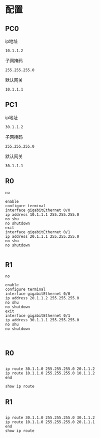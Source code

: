 # 配置

## PC0

ip地址

```
10.1.1.2
```

子网掩码

```
255.255.255.0
```

默认网关

```
10.1.1.1
```

## PC1

ip地址

```
30.1.1.2
```

子网掩码

```
255.255.255.0
```

默认网关

```
30.1.1.1
```

## R0

```
no

enable
configure terminal
interface gigabitEthernet 0/0
ip address 10.1.1.1 255.255.255.0
no shu
no shutdown
exit
interface gigabitEthernet 0/1
ip address 20.1.1.1 255.255.255.0
no shu
no shutdown


```

## R1
```
no

enable
configure terminal
interface gigabitEthernet 0/0
ip address 20.1.1.2 255.255.255.0
no shu
no shutdown
exit
interface gigabitEthernet 0/1
ip address 30.1.1.1 255.255.255.0
no shu
no shutdown



```

## R0

```

ip route 30.1.1.0 255.255.255.0 20.1.1.2
ip route 10.1.1.0 255.255.255.0 10.1.1.2
end

show ip route

```

## R1

```

ip route 30.1.1.0 255.255.255.0 30.1.1.2
ip route 10.1.1.0 255.255.255.0 20.1.1.1
end
show ip route
```



























